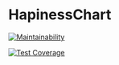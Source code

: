 # HapinessChart

[![Maintainability](https://api.codeclimate.com/v1/badges/8cd75de95284c90df8ee/maintainability)](https://codeclimate.com/github/dszymczuk/HapinessChart/maintainability)

[![Test Coverage](https://api.codeclimate.com/v1/badges/8cd75de95284c90df8ee/test_coverage)](https://codeclimate.com/github/dszymczuk/HapinessChart/test_coverage)